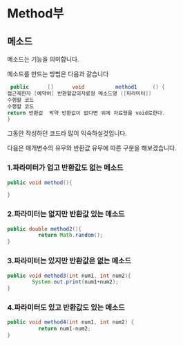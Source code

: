 # Method부

## 메소드

메소드는 기능을 의미합니다.

메소드를 만드는 방법은 다음과 같습니다

```java
 public      []      void          method1     () {
접근제한자 [예약어] 반환할값의자료형 메소드명 ([파라미터])
수행할 코드
수행할 코드
return 반환값  막약 반환값이 없다면 위에 자료형을 void로한다.
}
```

그동안 작성하던 코드라 많이 익숙하실것입니다.

다음은 매개변수의 유무와 반환값 유무에 따른 구분을 해보겠습니다.

### 1.파라미터가 업고 반환값도 없는 메소드

```java
public void method(){

}
```

### 

### 2.파라미터는 없지만 반환값 있는 메소드

```java
public double method2(){
          return Math.random();
}
```

### 

### 3.파라미터는 있지만 반환값은 없는 메소드

```java
public void method3(int num1, int num2){
        System.out.print(num1+num2);
}
```

### 

### 4.파라미터도 있고 반환값도 있는 메소드

```java
public void method4(int num1, int num2) {
          return num1-num2;
}
```





